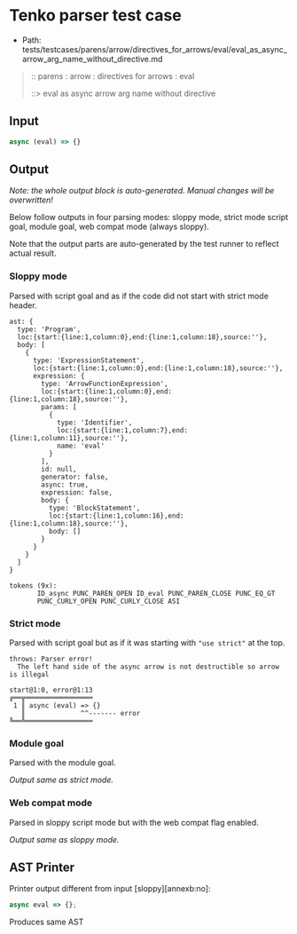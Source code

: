 # Tenko parser test case

- Path: tests/testcases/parens/arrow/directives_for_arrows/eval/eval_as_async_arrow_arg_name_without_directive.md

> :: parens : arrow : directives for arrows : eval
>
> ::> eval as async arrow arg name without directive

## Input

`````js
async (eval) => {}
`````

## Output

_Note: the whole output block is auto-generated. Manual changes will be overwritten!_

Below follow outputs in four parsing modes: sloppy mode, strict mode script goal, module goal, web compat mode (always sloppy).

Note that the output parts are auto-generated by the test runner to reflect actual result.

### Sloppy mode

Parsed with script goal and as if the code did not start with strict mode header.

`````
ast: {
  type: 'Program',
  loc:{start:{line:1,column:0},end:{line:1,column:18},source:''},
  body: [
    {
      type: 'ExpressionStatement',
      loc:{start:{line:1,column:0},end:{line:1,column:18},source:''},
      expression: {
        type: 'ArrowFunctionExpression',
        loc:{start:{line:1,column:0},end:{line:1,column:18},source:''},
        params: [
          {
            type: 'Identifier',
            loc:{start:{line:1,column:7},end:{line:1,column:11},source:''},
            name: 'eval'
          }
        ],
        id: null,
        generator: false,
        async: true,
        expression: false,
        body: {
          type: 'BlockStatement',
          loc:{start:{line:1,column:16},end:{line:1,column:18},source:''},
          body: []
        }
      }
    }
  ]
}

tokens (9x):
       ID_async PUNC_PAREN_OPEN ID_eval PUNC_PAREN_CLOSE PUNC_EQ_GT
       PUNC_CURLY_OPEN PUNC_CURLY_CLOSE ASI
`````

### Strict mode

Parsed with script goal but as if it was starting with `"use strict"` at the top.

`````
throws: Parser error!
  The left hand side of the async arrow is not destructible so arrow is illegal

start@1:0, error@1:13
╔══╦═════════════════
 1 ║ async (eval) => {}
   ║              ^^------- error
╚══╩═════════════════

`````


### Module goal

Parsed with the module goal.

_Output same as strict mode._

### Web compat mode

Parsed in sloppy script mode but with the web compat flag enabled.

_Output same as sloppy mode._

## AST Printer

Printer output different from input [sloppy][annexb:no]:

````js
async eval => {};
````

Produces same AST

